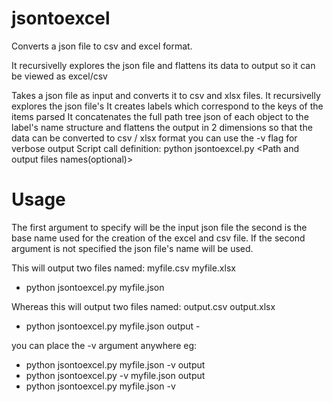 # jsontoexcel
Converts a json file to csv and excel format.

It recursivelly explores the json file and flattens its data to output so it can be viewed as excel/csv

Takes a json file as input and converts it to csv and xlsx files. It recursivelly explores the json file's
It creates labels which correspond to the keys of the items parsed
It concatenates the full path tree json of each object to the label's name
structure and flattens the output in 2 dimensions so that the data can be converted to csv / xlsx format
you can use the -v flag for verbose output
Script call definition:
python jsontoexcel.py <Path to json> <Path and output files names(optional)>
  
# Usage
The first argument to specify will be the input json file the second is the base name used for the creation of the excel and csv file. If the second argument is not specified the json file's name will be used.
  
  This will output two files named: myfile.csv myfile.xlsx
  - python jsontoexcel.py myfile.json 
  
  Whereas this will output two files named: output.csv output.xlsx
  - python jsontoexcel.py myfile.json output - 
  
  you can place the -v argument anywhere eg:
  
  - python jsontoexcel.py myfile.json -v output
  - python jsontoexcel.py -v myfile.json output
  - python jsontoexcel.py myfile.json -v 

